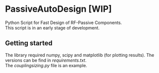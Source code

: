 # PassiveAutoDesign [WIP]
Python Script for Fast Design of RF-Passive Components.\
This script is in an early stage of development.

Getting started
---
The library required numpy, scipy and matplotlib (for plotting results). The versions can be find in _requirements.txt_.\
The _couplingsizing.py_ file is an example.
